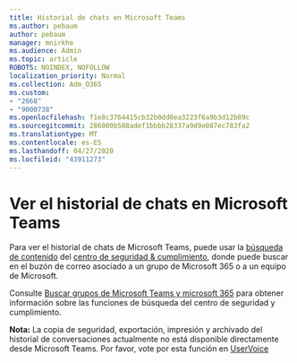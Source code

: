 ```yaml
---
title: Historial de chats en Microsoft Teams
ms.author: pebaum
author: pebaum
manager: mnirkhe
ms.audience: Admin
ms.topic: article
ROBOTS: NOINDEX, NOFOLLOW
localization_priority: Normal
ms.collection: Adm_O365
ms.custom:
- "2668"
- "9000738"
ms.openlocfilehash: f1e8c3764415cb32b0dd0ea3223f6a9b3d12b89c
ms.sourcegitcommit: 286000b588adef1bbbb28337a9d9e087ec783fa2
ms.translationtype: MT
ms.contentlocale: es-ES
ms.lasthandoff: 04/27/2020
ms.locfileid: "43911273"
---
```

# <a name="viewing-chat-history-in-microsoft-teams"></a>Ver el historial de chats en Microsoft Teams

Para ver el historial de chats de Microsoft Teams, puede usar la [búsqueda de contenido](https://sip.protection.office.com/contentsearchbeta?ContentOnly=1) del [centro de seguridad & cumplimiento](https://sip.protection.office.com/insightdashboard), donde puede buscar en el buzón de correo asociado a un grupo de Microsoft 365 o a un equipo de Microsoft. 

Consulte [Buscar grupos de Microsoft Teams y microsoft 365](https://docs.microsoft.com/office365/securitycompliance/content-search#searching-microsoft-teams-and-office-365-groups) para obtener información sobre las funciones de búsqueda del centro de seguridad y cumplimiento. 

**Nota:** La copia de seguridad, exportación, impresión y archivado del historial de conversaciones actualmente no está disponible directamente desde Microsoft Teams. Por favor, vote por esta función en [UserVoice](https://microsoftteams.uservoice.com/forums/555103-public/suggestions/16982542-backup-export-printing-archive-options?page=2&per_page=20) 
